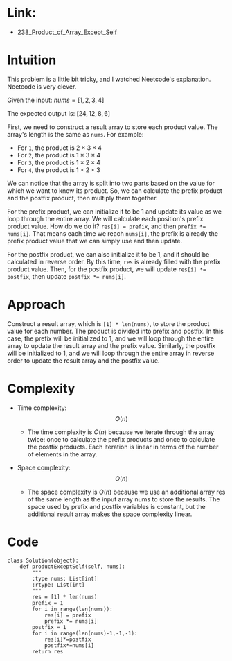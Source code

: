 # Link:
- [238_Product_of_Array_Except_Self](https://leetcode.com/problems/product-of-array-except-self/description/)

# Intuition

This problem is a little bit tricky, and I watched Neetcode's explanation. Neetcode is very clever.

Given the input: $nums = [1,2,3,4]$

The expected output is: $[24,12,8,6]$

First, we need to construct a result array to store each product value. The array's length is the same as `nums`. For example:
- For `1`, the product is $2 \times 3 \times 4$
- For `2`, the product is $1 \times 3 \times 4$
- For `3`, the product is $1 \times 2 \times 4$
- For `4`, the product is $1 \times 2 \times 3$

We can notice that the array is split into two parts based on the value for which we want to know its product. So, we can calculate the prefix product and the postfix product, then multiply them together.

For the prefix product, we can initialize it to be 1 and update its value as we loop through the entire array. We will calculate each position's prefix product value. How do we do it? `res[i] = prefix`, and then `prefix *= nums[i]`. That means each time we reach `nums[i]`, the prefix is already the prefix product value that we can simply use and then update.

For the postfix product, we can also initialize it to be 1, and it should be calculated in reverse order. By this time, `res` is already filled with the prefix product value. Then, for the postfix product, we will update `res[i] *= postfix`, then update `postfix *= nums[i]`.

# Approach

Construct a result array, which is `[1] * len(nums)`, to store the product value for each number. The product is divided into prefix and postfix. In this case, the prefix will be initialized to 1, and we will loop through the entire array to update the result array and the prefix value. Similarly, the postfix will be initialized to 1, and we will loop through the entire array in reverse order to update the result array and the postfix value.


# Complexity
- Time complexity:
$$O(n)$$

    - The time complexity is $O(n)$ because we iterate through the array twice: once to calculate the prefix products and once to calculate the postfix products. Each iteration is linear in terms of the number of elements in the array.

- Space complexity:
$$O(n)$$

    - The space complexity is $O(n)$ because we use an additional array res of the same length as the input array nums to store the results. The space used by prefix and postfix variables is constant, but the additional result array makes the space complexity linear.

# Code
```
class Solution(object):
    def productExceptSelf(self, nums):
        """
        :type nums: List[int]
        :rtype: List[int]
        """
        res = [1] * len(nums)
        prefix = 1
        for i in range(len(nums)):
            res[i] = prefix
            prefix *= nums[i]
        postfix = 1
        for i in range(len(nums)-1,-1,-1):
            res[i]*=postfix  
            postfix*=nums[i]
        return res
```
